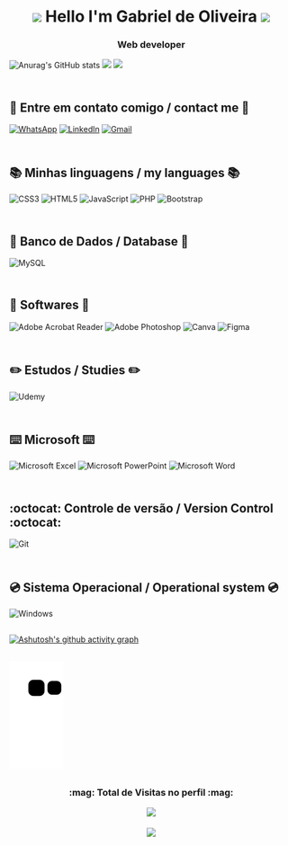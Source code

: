<h1 align="center">
<img src="http://1.bp.blogspot.com/-BXw5XGA1lnk/U-EBIF_tMCI/AAAAAAAAAQs/a_bnSg5lyyY/s1600/pikachu-4.gif" width="100">
    Hello I'm Gabriel de Oliveira 
  <img src="https://www.pkparaiso.com/imagenes/xy/sprites/animados/eevee-3.gif" width="100">
  </h1>
<h3 align="center">Web developer</h3>

<!--
**Gabriel-0100111101010010/Gabriel-0100111101010010** is a ✨ _special_ ✨ repository because its `README.md` (this file) appears on your GitHub profile.

Here are some ideas to get you started:

- 🔭 I’m currently working on ...
- 🌱 I’m currently learning ...
- 👯 I’m looking to collaborate on ...
- 🤔 I’m looking for help with ...
- 💬 Ask me about ...
- 📫 How to reach me: ...
- 😄 Pronouns: ...
- ⚡ Fun fact: ...
-->
![Anurag's GitHub stats](https://github-readme-stats.vercel.app/api?username=Gabriel-Dev-Oliveira&show_icons=true&theme=midnight-purple)
 <img src="https://github-readme-stats.vercel.app/api/top-langs/?username=Gabriel-Dev-Oliveira&layout=compact&langs_count=7&theme=midnight-purple&show_icons=true&include_all_commits=true&count_private=true"/>
 <img src="https://github-readme-streak-stats.herokuapp.com?user=gabriel-dev-oliveira&theme=midnight-purple">
      
## <br /> :calling: Entre em contato comigo / contact me :calling:
[![WhatsApp](https://img.shields.io/badge/WhatsApp-25D366?style=for-the-badge&logo=whatsapp&logoColor=white)](https://api.whatsapp.com/send?phone=5515996567821&text=Ol%C3%A1%2C%20vim%20do%20seu%20perfil%20do%20Github)
[![LinkedIn](https://img.shields.io/badge/linkedin-%230077B5.svg?style=for-the-badge&logo=linkedin&logoColor=white)](https://www.linkedin.com/in/gabriel-oliveira-688aa4219/)
[![Gmail](https://img.shields.io/badge/Gmail-D14836?style=for-the-badge&logo=gmail&logoColor=white)](mailto:gabriel.de.oliveira.email@gmail.com)

## <br /> :books: Minhas linguagens / my languages :books:
![CSS3](https://img.shields.io/badge/css3-%231572B6.svg?style=for-the-badge&logo=css3&logoColor=white)
![HTML5](https://img.shields.io/badge/html5-%23E34F26.svg?style=for-the-badge&logo=html5&logoColor=white)
![JavaScript](https://img.shields.io/badge/javascript-%23323330.svg?style=for-the-badge&logo=javascript&logoColor=%23F7DF1E)
![PHP](https://img.shields.io/badge/php-%23777BB4.svg?style=for-the-badge&logo=php&logoColor=white)
![Bootstrap](https://img.shields.io/badge/bootstrap-%23563D7C.svg?style=for-the-badge&logo=bootstrap&logoColor=white)

## <br /> :file_folder: Banco de Dados / Database :file_folder:
![MySQL](https://img.shields.io/badge/mysql-%2300f.svg?style=for-the-badge&logo=mysql&logoColor=white)

## <br />:space_invader: Softwares :space_invader:
![Adobe Acrobat Reader](https://img.shields.io/badge/Adobe%20Acrobat%20Reader-EC1C24.svg?style=for-the-badge&logo=Adobe%20Acrobat%20Reader&logoColor=white)
![Adobe Photoshop](https://img.shields.io/badge/adobe%20photoshop-%2331A8FF.svg?style=for-the-badge&logo=adobe%20photoshop&logoColor=white)
![Canva](https://img.shields.io/badge/Canva-%2300C4CC.svg?style=for-the-badge&logo=Canva&logoColor=white)
![Figma](https://img.shields.io/badge/figma-%23F24E1E.svg?style=for-the-badge&logo=figma&logoColor=white)

## <br /> :pencil2: Estudos / Studies :pencil2:
![Udemy](https://img.shields.io/badge/Udemy-A435F0?style=for-the-badge&logo=Udemy&logoColor=white)

## <br />:keyboard: Microsoft :keyboard:
![Microsoft Excel](https://img.shields.io/badge/Microsoft_Excel-217346?style=for-the-badge&logo=microsoft-excel&logoColor=white)
![Microsoft PowerPoint](https://img.shields.io/badge/Microsoft_PowerPoint-B7472A?style=for-the-badge&logo=microsoft-powerpoint&logoColor=white)
![Microsoft Word](https://img.shields.io/badge/Microsoft_Word-2B579A?style=for-the-badge&logo=microsoft-word&logoColor=white)

## <br />:octocat: Controle de versão / Version Control :octocat:
![Git](https://img.shields.io/badge/git-%23F05033.svg?style=for-the-badge&logo=git&logoColor=white)

## <br />:cd: Sistema Operacional / Operational system 	:cd:
![Windows](https://img.shields.io/badge/Windows-0078D6?style=for-the-badge&logo=windows&logoColor=white)

##
[![Ashutosh's github activity graph](https://github-readme-activity-graph.cyclic.app/graph?username=gabriel-dev-oliveira&theme=react-dark)](https://github.com/ashutosh00710/github-readme-activity-graph)

##

![Snake animation](https://github.com/Gabriel-Dev-Oliveira/Gabriel-Dev-Oliveira/blob/output/github-contribution-grid-snake.svg) 

##

<h3 align="center">
  :mag: Total de Visitas no perfil :mag: <br>
   <p align="center">
     <img alingn="center" src="https://profile-counter.glitch.me/Gabriel-Dev-Oliveira/count.svg" />
   </h3>
  </p>
</div>


<p align="center" width=100%>
  <img src="https://capsule-render.vercel.app/api?type=waving&color=gradient&height=60&section=footer"/>
</p>

